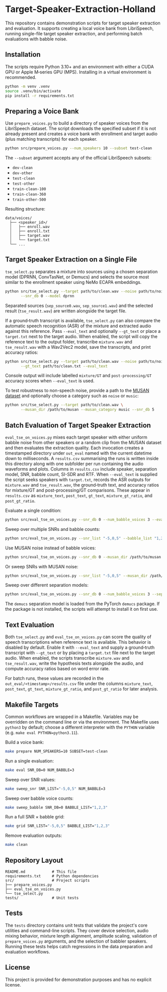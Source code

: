 # Target-Speaker-Extraction-Holland

This repository contains demonstration scripts for target speaker extraction and evaluation.
It supports creating a local voice bank from LibriSpeech, running single-file target
speaker extraction, and performing batch evaluations with babble noise.

## Installation

The scripts require Python 3.10+ and an environment with either a CUDA GPU or Apple M‑series
GPU (MPS).  Installing in a virtual environment is recommended.

```bash
python -m venv .venv
source .venv/bin/activate
pip install -r requirements.txt
```

## Preparing a Voice Bank

Use `prepare_voices.py` to build a directory of speaker voices from the LibriSpeech dataset.
The script downloads the specified subset if it is not already present and creates a voice
bank with enrollment and target audio (plus matching transcripts) for each speaker.

```bash
python src/prepare_voices.py --num_speakers 10 --subset test-clean
```

The `--subset` argument accepts any of the official LibriSpeech subsets:

- `dev-clean`
- `dev-other`
- `test-clean`
- `test-other`
- `train-clean-100`
- `train-clean-360`
- `train-other-500`

Resulting structure:

```
data/voices/
  ├── <speaker_id>/
  │   ├── enroll.wav
  │   ├── enroll.txt
  │   ├── target.wav
  │   └── target.txt
  └── ...
```

## Target Speaker Extraction on a Single File

`tse_select.py` separates a mixture into sources using a chosen separation model
(DPRNN, ConvTasNet, or Demucs) and selects the source most similar to the enrollment
speaker using NeMo ECAPA embeddings.

```bash
python src/tse_select.py --target path/to/clean.wav --noise path/to/noise.wav \
       --snr_db 0 --model dprnn
```

Separated sources (`sep_source0.wav`, `sep_source1.wav`) and the selected result
(`tse_result.wav`) are written alongside the target file.

If a ground‑truth transcript is available, `tse_select.py` can also compare the
automatic speech recognition (ASR) of the mixture and extracted audio against
this reference. Pass `--eval_text` and optionally `--gt_text` or place a
`target.txt` next to the target audio. When enabled, the script will copy the
reference text to the output folder, transcribe `mixture.wav` and
`tse_result.wav` with a Wav2Vec2 model, save the transcripts, and print accuracy
ratios:

```bash
python src/tse_select.py --target path/to/clean.wav --noise path/to/noise.wav \
       --gt_text path/to/clean.txt --eval_text
```

Console output will include labelled `mixture/GT` and `post-processing/GT`
accuracy scores when `--eval_text` is used.

To test robustness to non-speech noise, provide a path to the [MUSAN dataset](https://www.openslr.org/17)
and optionally choose a category such as `noise` or `music`:

```bash
python src/tse_select.py --target path/to/clean.wav \
       --musan_dir /path/to/musan --musan_category music --snr_db 5
```

## Batch Evaluation of Target Speaker Extraction

`eval_tse_on_voices.py` mixes each target speaker with either uniform babble noise from
other speakers or a random clip from the MUSAN dataset and then evaluates the extraction
quality. Each invocation creates a timestamped directory under `out_eval` named with the
current datetime down to milliseconds. A `results.csv` summarising the runs is written
inside this directory along with one subfolder per run containing the audio waveforms and
plots. Columns in `results.csv` include speaker, separation model, SNR, babble count,
SI-SDR and RTF. When `--eval_text` is supplied the script seeks speakers with
`target.txt`, records the ASR outputs for `mixture.wav` and `tse_result.wav`, the
ground‑truth text, and accuracy ratios for mixture/GT and post-processing/GT
comparisons. These appear in `results.csv` as `mixture_text`, `post_text`, `gt_text`,
`mixture_gt_ratio`, and `post_gt_ratio`.

Evaluate a single condition:

```bash
python src/eval_tse_on_voices.py --snr_db 0 --num_babble_voices 3 --eval_text
```

Sweep over multiple SNRs and babble counts:

```bash
python src/eval_tse_on_voices.py --snr_list "-5,0,5" --babble_list "1,2,3"
```

Use MUSAN noise instead of babble voices:

```bash
python src/eval_tse_on_voices.py --snr_db 0 --musan_dir /path/to/musan --musan_category noise
```

Or sweep SNRs with MUSAN noise:

```bash
python src/eval_tse_on_voices.py --snr_list "-5,0,5" --musan_dir /path/to/musan
```

Sweep over different separation models:

```bash
python src/eval_tse_on_voices.py --snr_db 0 --num_babble_voices 3 --sep_models "dprnn,convtasnet,demucs"
```

The `demucs` separation model is loaded from the PyTorch `demucs` package. If the
package is not installed, the scripts will attempt to install it on first use.

## Text Evaluation

Both `tse_select.py` and `eval_tse_on_voices.py` can score the quality of speech
transcriptions when reference text is available. This behavior is disabled by
default. Enable it with `--eval_text` and supply a ground‑truth transcript with
`--gt_text` or by placing a `target.txt` file next to the target audio. When
enabled, the scripts transcribe `mixture.wav` and `tse_result.wav`, write the
hypothesis texts alongside the audio, and compute accuracy ratios based on word
error rate.

For batch runs, these values are recorded in the `out_eval/<timestamp>/results.csv`
file under the columns `mixture_text`, `post_text`, `gt_text`,
`mixture_gt_ratio`, and `post_gt_ratio` for later analysis.

## Makefile Targets

Common workflows are wrapped in a Makefile.  Variables may be overridden on the command
line or via the environment.  The Makefile uses `python3` by default; choose a different
interpreter with the `PYTHON` variable (e.g. `make eval PYTHON=python3.11`).

Build a voice bank:

```bash
make prepare NUM_SPEAKERS=10 SUBSET=test-clean
```

Run a single evaluation:

```bash
make eval SNR_DB=0 NUM_BABBLE=3
```

Sweep over SNR values:

```bash
make sweep_snr SNR_LIST="-5,0,5" NUM_BABBLE=3
```

Sweep over babble voice counts:

```bash
make sweep_babble SNR_DB=0 BABBLE_LIST="1,2,3"
```

Run a full SNR × babble grid:

```bash
make grid SNR_LIST="-5,0,5" BABBLE_LIST="1,2,3"
```

Remove evaluation outputs:

```bash
make clean
```

## Repository Layout

```
README.md            # This file
requirements.txt     # Python dependencies
src/                 # Project scripts
├── prepare_voices.py
├── eval_tse_on_voices.py
└── tse_select.py
tests/               # Unit tests
```

## Tests

The `tests` directory contains unit tests that validate the project's core utilities and
command-line scripts. They cover device selection, audio mixing behavior, mixture length
alignment, amplitude scaling, validation of `prepare_voices.py` arguments, and the
selection of babbler speakers. Running these tests helps catch regressions in the data
preparation and evaluation workflows.

## License

This project is provided for demonstration purposes and has no explicit license.
